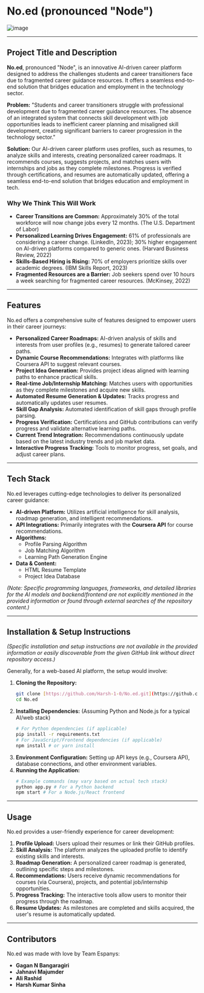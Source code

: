 # No.ed (pronounced "Node")

![image](https://github.com/user-attachments/assets/d9519670-d152-4c93-ad64-43cb0d2020e7)

---

## Project Title and Description

**No.ed**, pronounced "Node", is an innovative AI-driven career platform designed to address the challenges students and career transitioners face due to fragmented career guidance resources. It offers a seamless end-to-end solution that bridges education and employment in the technology sector.

**Problem:** "Students and career transitioners struggle with professional development due to fragmented career guidance resources. The absence of an integrated system that connects skill development with job opportunities leads to inefficient career planning and misaligned skill development, creating significant barriers to career progression in the technology sector."

**Solution:** Our AI-driven career platform uses profiles, such as resumes, to analyze skills and interests, creating personalized career roadmaps. It recommends courses, suggests projects, and matches users with internships and jobs as they complete milestones. Progress is verified through certifications, and resumes are automatically updated, offering a seamless end-to-end solution that bridges education and employment in tech.

### Why We Think This Will Work

* **Career Transitions are Common:** Approximately 30% of the total workforce will now change jobs every 12 months. (The U.S. Department of Labor)
* **Personalized Learning Drives Engagement:** 61% of professionals are considering a career change. (LinkedIn, 2023); 30% higher engagement on AI-driven platforms compared to generic ones. (Harvard Business Review, 2022)
* **Skills-Based Hiring is Rising:** 70% of employers prioritize skills over academic degrees. (IBM Skills Report, 2023)
* **Fragmented Resources are a Barrier:** Job seekers spend over 10 hours a week searching for fragmented career resources. (McKinsey, 2022)

---

## Features

No.ed offers a comprehensive suite of features designed to empower users in their career journeys:

* **Personalized Career Roadmaps:** AI-driven analysis of skills and interests from user profiles (e.g., resumes) to generate tailored career paths.
* **Dynamic Course Recommendations:** Integrates with platforms like Coursera API to suggest relevant courses.
* **Project Idea Generation:** Provides project ideas aligned with learning paths to enhance practical skills.
* **Real-time Job/Internship Matching:** Matches users with opportunities as they complete milestones and acquire new skills.
* **Automated Resume Generation & Updates:** Tracks progress and automatically updates user resumes.
* **Skill Gap Analysis:** Automated identification of skill gaps through profile parsing.
* **Progress Verification:** Certifications and GitHub contributions can verify progress and validate alternative learning paths.
* **Current Trend Integration:** Recommendations continuously update based on the latest industry trends and job market data.
* **Interactive Progress Tracking:** Tools to monitor progress, set goals, and adjust career plans.

---

## Tech Stack

No.ed leverages cutting-edge technologies to deliver its personalized career guidance:

* **AI-driven Platform:** Utilizes artificial intelligence for skill analysis, roadmap generation, and intelligent recommendations.
* **API Integrations:** Primarily integrates with the **Coursera API** for course recommendations.
* **Algorithms:**
    * Profile Parsing Algorithm
    * Job Matching Algorithm
    * Learning Path Generation Engine
* **Data & Content:**
    * HTML Resume Template
    * Project Idea Database

*(Note: Specific programming languages, frameworks, and detailed libraries for the AI models and backend/frontend are not explicitly mentioned in the provided information or found through external searches of the repository content.)*

---

## Installation & Setup Instructions

*(Specific installation and setup instructions are not available in the provided information or easily discoverable from the given GitHub link without direct repository access.)*

Generally, for a web-based AI platform, the setup would involve:

1.  **Cloning the Repository:**
    ```bash
    git clone [https://github.com/Harsh-1-0/No.ed.git](https://github.com/Harsh-1-0/No.ed.git)
    cd No.ed
    ```
2.  **Installing Dependencies:** (Assuming Python and Node.js for a typical AI/web stack)
    ```bash
    # For Python dependencies (if applicable)
    pip install -r requirements.txt
    # For JavaScript/Frontend dependencies (if applicable)
    npm install # or yarn install
    ```
3.  **Environment Configuration:** Setting up API keys (e.g., Coursera API), database connections, and other environment variables.
4.  **Running the Application:**
    ```bash
    # Example commands (may vary based on actual tech stack)
    python app.py # For a Python backend
    npm start # For a Node.js/React frontend
    ```

---

## Usage

No.ed provides a user-friendly experience for career development:

1.  **Profile Upload:** Users upload their resumes or link their GitHub profiles.
2.  **Skill Analysis:** The platform analyzes the uploaded profile to identify existing skills and interests.
3.  **Roadmap Generation:** A personalized career roadmap is generated, outlining specific steps and milestones.
4.  **Recommendations:** Users receive dynamic recommendations for courses (via Coursera), projects, and potential job/internship opportunities.
5.  **Progress Tracking:** The interactive tools allow users to monitor their progress through the roadmap.
6.  **Resume Updates:** As milestones are completed and skills acquired, the user's resume is automatically updated.

---

## Contributors

No.ed was made with love by Team Espanys:

* **Gagan N Bangaragiri**
* **Jahnavi Majumder**
* **Ali Rashid**
* **Harsh Kumar Sinha**
